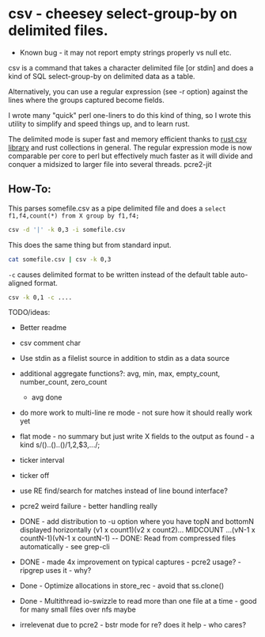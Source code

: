 # csv - cheesey select-group-by on delimited files.

* Known bug - it may not report empty strings properly vs null etc.

csv is a command that takes a character delimited file [or stdin] and does a kind of 
SQL select-group-by on delimited data as a table.

Alternatively, you can use a regular expression (see -r option) against the lines where the groups captured become fields.

I wrote many "quick" perl one-liners to do this kind of thing, so I wrote this utility to simplify and speed things up, and to learn rust.

The delimited mode is super fast and memory efficient thanks to [rust csv library](https://github.com/BurntSushi/rust-csv) 
and rust collections in general.
The regular expression mode is now comparable per core to perl but effectively much faster as it will divide and conquer a midsized to larger file into several threads.  pcre2-jit 

## How-To:

This parses somefile.csv as a pipe delimited file and does a ```select f1,f4,count(*) from X group by f1,f4;```
```bash
csv -d '|' -k 0,3 -i somefile.csv
```

This does the same thing but from standard input.
```bash
cat somefile.csv | csv -k 0,3
```

```-c``` causes delimited format to be written instead of the default table auto-aligned format.
```bash
csv -k 0,1 -c ....
```


TODO/ideas:  

- Better readme
- csv comment char
- Use stdin as a filelist source in addition to stdin as a data source
- additional aggregate functions?:  avg, min, max, empty_count, number_count, zero_count
  - avg done
- do more work to multi-line re mode - not sure how it should really work yet
- flat mode - no summary but just write X fields to the output as found - a kind s/()..()..()/$1,$2,$3,.../;

- ticker interval
- ticker off

- use RE find/search for matches instead of line bound interface?
- pcre2 weird failure - better handling really

- DONE - add distribution to -u option where you have topN and bottomN displayed horizontally
  (v1 x count1)(v2 x count2)... MIDCOUNT ...(vN-1 x countN-1)(vN-1 x countN-1)
-- DONE: Read from compressed files automatically - see grep-cli
- DONE - made 4x improvement on typical captures - pcre2 usage?  - ripgrep uses it - why?
- Done - Optimize allocations in store_rec - avoid that ss.clone()
- Done - Multithread io-swizzle to read more than one file at a time - good for many small files over nfs maybe
- irrelevenat due to pcre2 - bstr mode for re?  does it help - who cares?

